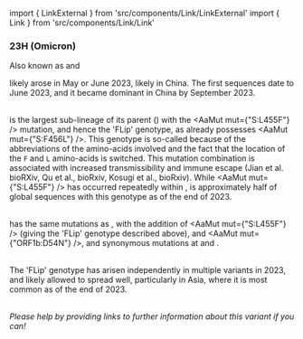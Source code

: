 import { LinkExternal } from 'src/components/Link/LinkExternal'
import { Link } from 'src/components/Link/Link'




<MdxContent filepath="VoCHeader.md" />

### 23H (Omicron)
Also known as <VarOrLin name="23H (Omicron)" invert={true}/> and <Who name="Omicron" />

<MdxContent filepath="OmicronHeader.md" />

<VarOrLin name="23H (Omicron)"/> likely arose in May or June 2023, likely in China. The first sequences date to June 2023, and it became dominant in China by September 2023. 
<br/><br/>

<VarOrLin name="23H (Omicron)" prefix=""/> is the largest sub-lineage of its parent <VarOrLin name="23F (Omicron)" prefix=""/> (<Lin name="EG.5.1" />) with the <AaMut mut={"S:L455F"} /> mutation, and hence the 'FLip' genotype, as <VarOrLin name="23F (Omicron)" prefix=""/> already possesses <AaMut mut={"S:F456L"} />. This genotype is so-called because of the abbreviations of the amino-acids involved and the fact that the location of the <code>F</code> and <code>L</code> amino-acids is switched. This mutation combination is associated with increased transmissibility and immune escape (<LinkExternal href="https://www.biorxiv.org/content/10.1101/2023.08.30.555211v2">Jian et al. bioRXiv</LinkExternal>, <LinkExternal href="https://www.biorxiv.org/content/10.1101/2023.09.11.557206v1">Qu et al., bioRxiv</LinkExternal>, <LinkExternal href="https://www.biorxiv.org/content/10.1101/2023.11.14.566985v1">Kosugi et al., bioRxiv</LinkExternal>). While <AaMut mut={"S:L455F"} /> has occurred repeatedly within <VarOrLin name="23F (Omicron)" prefix=""/>, <VarOrLin name="23H (Omicron)" prefix=""/> is approximately half of global <VarOrLin name="23F (Omicron)" prefix=""/> sequences with this genotype as of the end of 2023.
<br/>
<br/>

<VarOrLin name="23H (Omicron)" prefix=""/> has the same mutations as <VarOrLin name="23F (Omicron)" prefix=""/>, with the addition of <AaMut mut={"S:L455F"} /> (giving the 'FLip' genotype described above), and <AaMut mut={"ORF1b:D54N"} />, and synonymous mutations at <NucMut mut="C6541T" /> and <NucMut mut="C25572T" />.

<br/>
The 'FLip' genotype has arisen independently in multiple variants in 2023, and likely allowed <VarOrLin name="23H (Omicron)" prefix=""/> to spread well, particularly in Asia, where it is most common as of the end of 2023.
<br/>
<br/>

_Please help by providing links to further information about this variant if you can!_




